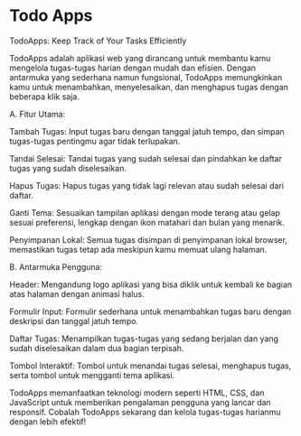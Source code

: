 # Todo Apps
TodoApps: Keep Track of Your Tasks Efficiently

TodoApps adalah aplikasi web yang dirancang untuk membantu kamu mengelola tugas-tugas harian dengan mudah dan efisien. Dengan antarmuka yang sederhana namun fungsional, TodoApps memungkinkan kamu untuk menambahkan, menyelesaikan, dan menghapus tugas dengan beberapa klik saja.

A. Fitur Utama:

Tambah Tugas: Input tugas baru dengan tanggal jatuh tempo, dan simpan tugas-tugas pentingmu agar tidak terlupakan.

Tandai Selesai: Tandai tugas yang sudah selesai dan pindahkan ke daftar tugas yang sudah diselesaikan.

Hapus Tugas: Hapus tugas yang tidak lagi relevan atau sudah selesai dari daftar.

Ganti Tema: Sesuaikan tampilan aplikasi dengan mode terang atau gelap sesuai preferensi, lengkap dengan ikon matahari dan bulan yang menarik.

Penyimpanan Lokal: Semua tugas disimpan di penyimpanan lokal browser, memastikan tugas tetap ada meskipun kamu memuat ulang halaman.


B. Antarmuka Pengguna:

Header: Mengandung logo aplikasi yang bisa diklik untuk kembali ke bagian atas halaman dengan animasi halus.

Formulir Input: Formulir sederhana untuk menambahkan tugas baru dengan deskripsi dan tanggal jatuh tempo.

Daftar Tugas: Menampilkan tugas-tugas yang sedang berjalan dan yang sudah diselesaikan dalam dua bagian terpisah.

Tombol Interaktif: Tombol untuk menandai tugas selesai, menghapus tugas, serta tombol untuk mengganti tema aplikasi.

TodoApps memanfaatkan teknologi modern seperti HTML, CSS, dan JavaScript untuk memberikan pengalaman pengguna yang lancar dan responsif. Cobalah TodoApps sekarang dan kelola tugas-tugas harianmu dengan lebih efektif!
